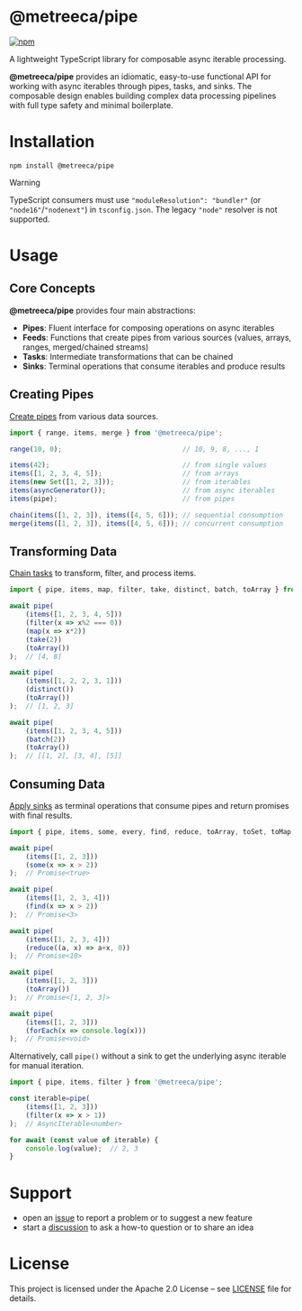 # @metreeca/pipe

[![npm](https://img.shields.io/npm/v/@metreeca/pipe)](https://www.npmjs.com/package/@metreeca/pipe)

A lightweight TypeScript library for composable async iterable processing.

**@metreeca/pipe** provides an idiomatic, easy-to-use functional API for working with async iterables through
pipes, tasks, and sinks. The composable design enables building complex data processing pipelines with full type
safety and minimal boilerplate.

# Installation

```shell
npm install @metreeca/pipe
```

> [!WARNING]
> TypeScript consumers must use `"moduleResolution": "bundler"` (or `"node16"`/`"nodenext"`) in `tsconfig.json`. The
> legacy `"node"` resolver is not supported.

# Usage

## Core Concepts

**@metreeca/pipe** provides four main abstractions:

- **Pipes**: Fluent interface for composing operations on async iterables
- **Feeds**: Functions that create pipes from various sources (values, arrays, ranges, merged/chained streams)
- **Tasks**: Intermediate transformations that can be chained
- **Sinks**: Terminal operations that consume iterables and produce results

## Creating Pipes

[Create pipes](https://metreeca.github.io/pipe/modules.html#Feeds) from various data sources.

```typescript
import { range, items, merge } from '@metreeca/pipe';

range(10, 0);                              // 10, 9, 8, ..., 1

items(42);                                 // from single values
items([1, 2, 3, 4, 5]);                    // from arrays
items(new Set([1, 2, 3]));                 // from iterables
items(asyncGenerator());                   // from async iterables
items(pipe);                               // from pipes

chain(items([1, 2, 3]), items([4, 5, 6])); // sequential consumption
merge(items([1, 2, 3]), items([4, 5, 6])); // concurrent consumption
```

## Transforming Data

[Chain tasks](https://metreeca.github.io/pipe/modules.html#Tasks) to transform, filter, and process items.

```typescript
import { pipe, items, map, filter, take, distinct, batch, toArray } from '@metreeca/pipe';

await pipe(
	(items([1, 2, 3, 4, 5]))
	(filter(x => x%2 === 0))
	(map(x => x*2))
	(take(2))
	(toArray())
);  // [4, 8]

await pipe(
	(items([1, 2, 2, 3, 1]))
	(distinct())
	(toArray())
);  // [1, 2, 3]

await pipe(
	(items([1, 2, 3, 4, 5]))
	(batch(2))
	(toArray())
);  // [[1, 2], [3, 4], [5]]
```

## Consuming Data

[Apply sinks](https://metreeca.github.io/pipe/modules.html#Sinks) as terminal operations that consume pipes and return
promises with final results.

```typescript
import { pipe, items, some, every, find, reduce, toArray, toSet, toMap, forEach } from '@metreeca/pipe';

await pipe(
	(items([1, 2, 3]))
	(some(x => x > 2))
);  // Promise<true>

await pipe(
	(items([1, 2, 3, 4]))
	(find(x => x > 2))
);  // Promise<3>

await pipe(
	(items([1, 2, 3, 4]))
	(reduce((a, x) => a+x, 0))
);  // Promise<10>

await pipe(
	(items([1, 2, 3]))
	(toArray())
);  // Promise<[1, 2, 3]>

await pipe(
	(items([1, 2, 3]))
	(forEach(x => console.log(x)))
);  // Promise<void>
```

Alternatively, call `pipe()` without a sink to get the underlying async iterable for manual iteration.

```typescript
import { pipe, items, filter } from '@metreeca/pipe';

const iterable=pipe(
	(items([1, 2, 3]))
	(filter(x => x > 1))
);  // AsyncIterable<number>

for await (const value of iterable) {
	console.log(value);  // 2, 3
}
```

# Support

- open an [issue](https://github.com/metreeca/pipe/issues) to report a problem or to suggest a new feature
- start a [discussion](https://github.com/metreeca/pipe/discussions) to ask a how-to question or to share an idea

# License

This project is licensed under the Apache 2.0 License –
see [LICENSE](https://github.com/metreeca/pipe?tab=Apache-2.0-1-ov-file) file for details.
